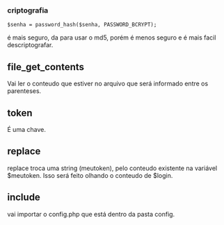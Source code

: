 ### criptografia
```
$senha = password_hash($senha, PASSWORD_BCRYPT);
```
é mais seguro, da para usar o md5, porém é menos seguro e é mais facil descriptografar.


## file_get_contents

Vai ler o conteudo que estiver no arquivo que será informado entre os parenteses.

## token

É uma chave.

## replace

replace troca uma string (meutoken), pelo conteudo existente na variável $meutoken. Isso será feito olhando o conteudo de $login.

## include

vai importar o config.php que está dentro da pasta config.